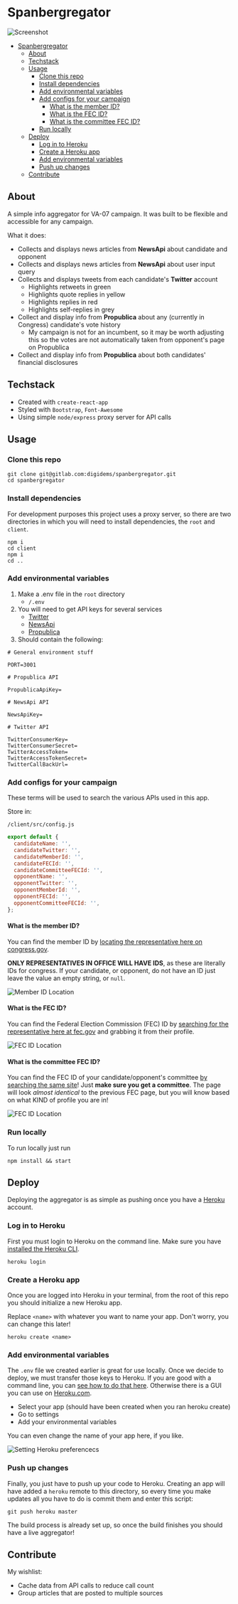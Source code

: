 # Spanbergregator

![Screenshot](./assets/preview.png)

- [Spanbergregator](#spanbergregator)
  * [About](#about)
  * [Techstack](#techstack)
  * [Usage](#usage)
    - [Clone this repo](#clone-this-repo)
    - [Install dependencies](#install-dependencies)
    - [Add environmental variables](#add-environmental-variables)
    - [Add configs for your campaign](#add-configs-for-your-campaign)
      * [What is the member ID?](#what-is-the-member-id-)
      * [What is the FEC ID?](#what-is-the-fec-id-)
      * [What is the committee FEC ID?](#what-is-the-committee-fec-id-)
    - [Run locally](#run-locally)
  * [Deploy](#deploy)
    - [Log in to Heroku](#log-in-to-heroku)
    - [Create a Heroku app](#create-a-heroku-app)
    - [Add environmental variables](#add-environmental-variables-1)
    - [Push up changes](#push-up-changes)
  * [Contribute](#contribute)


## About

A simple info aggregator for VA-07 campaign. It was built to be flexible and accessible for any campaign.

What it does:

* Collects and displays news articles from **NewsApi** about candidate and opponent
* Collects and displays news articles from **NewsApi** about user input query
* Collects and displays tweets from each candidate's **Twitter** account
  * Highlights retweets in green
  * Highlights quote replies in yellow
  * Highlights replies in red
  * Highlights self-replies in grey
* Collect and display info from **Propublica** about any (currently in Congress) candidate's vote history
  * My campaign is not for an incumbent, so it may be worth adjusting this so the votes are not automatically taken from opponent's page on Propublica
* Collect and display info from **Propublica** about both candidates' financial disclosures

## Techstack

* Created with `create-react-app`
* Styled with `Bootstrap`, `Font-Awesome`
* Using simple `node/express` proxy server for API calls

## Usage

### Clone this repo

```
git clone git@gitlab.com:digidems/spanbergregator.git
cd spanbergregator
```

### Install dependencies

For development purposes this project uses a proxy server, so there are two directories in which you will need to install dependencies, the `root` and `client`.

```
npm i
cd client
npm i
cd ..
```

### Add environmental variables

1. Make a .env file in the `root` directory
    * `/.env`
1. You will need to get API keys for several services
    * [Twitter](https://developer.twitter.com/en/docs.html)
    * [NewsApi](https://newsapi.org/register)
    * [Propublica](https://www.propublica.org/datastore/api/propublica-congress-api)
1. Should contain the following:

```
# General environment stuff

PORT=3001

# Propublica API

PropublicaApiKey=

# NewsApi API

NewsApiKey=

# Twitter API

TwitterConsumerKey=
TwitterConsumerSecret=
TwitterAccessToken=
TwitterAccessTokenSecret=
TwitterCallBackUrl=
```

### Add configs for your campaign

These terms will be used to search the various APIs used in this app.

Store in:

`/client/src/config.js`

```javascript
export default {
  candidateName: '',
  candidateTwitter: '',
  candidateMemberId: '',
  candidateFECId: '',
  candidateCommitteeFECId: '',
  opponentName: '',
  opponentTwitter: '',
  opponentMemberId: '',
  opponentFECId: '',
  opponentCommitteeFECId: '',
};
```

#### What is the member ID?

You can find the member ID by [locating the representative here on congress.gov](https://www.congress.gov/help/field-values/member-bioguide-ids).

**ONLY REPRESENTATIVES IN OFFICE WILL HAVE IDS**, as these are literally IDs for congress. If your candidate, or opponent, do not have an ID just leave the value an empty string, or `null`.

![Member ID Location](./assets/member-id-2.png)

#### What is the FEC ID?

You can find the Federal Election Commission (FEC) ID by [searching for the representative here at fec.gov](https://www.fec.gov/) and grabbing it from their profile.

![FEC ID Location](./assets/fec-candidate-id.png)

#### What is the committee FEC ID?

You can find the FEC ID of your candidate/opponent's committee [by searching the same site](https://www.fec.gov/)! Just **make sure you get a committee**. The page will look _almost identical_ to the previous FEC page, but you will know based on what KIND of profile you are in!

![FEC ID Location](./assets/fec-committee-id.png)

### Run locally

To run locally just run

```
npm install && start
```

## Deploy

Deploying the aggregator is as simple as pushing once you have a [Heroku](https://www.heroku.com) account.

### Log in to Heroku

First you must login to Heroku on the command line. Make sure you have [installed the Heroku CLI](https://devcenter.heroku.com/articles/heroku-cli).

```
heroku login
```

### Create a Heroku app

Once you are logged into Heroku in your terminal, from the root of this repo you should initialize a new Heroku app.

Replace `<name>` with whatever you want to name your app. Don't worry, you can change this later!

```
heroku create <name>
```

### Add environmental variables

The `.env` file we created earlier is great for use locally. Once we decide to deploy, we must transfer those keys to Heroku. If you are good with a command line, you can [see how to do that here](https://devcenter.heroku.com/articles/getting-started-with-nodejs#define-config-vars). Otherwise there is a GUI you can use on [Heroku.com](https://www.heroku.com).

* Select your app (should have been created when you ran heroku create)
* Go to settings
* Add your environmental variables

You can even change the name of your app here, if you like.

![Setting Heroku preferencecs](./assets/heroku-env-vars.png)

### Push up changes

Finally, you just have to push up your code to Heroku. Creating an app will have added a `heroku` remote to this directory, so every time you make updates all you have to do is commit them and enter this script:

```
git push heroku master
```

The build process is already set up, so once the build finishes you should have a live aggregator!

## Contribute

My wishlist:

* Cache data from API calls to reduce call count
* Group articles that are posted to multiple sources
